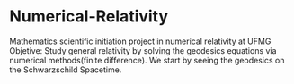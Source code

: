 # Numerical-Relativity
Mathematics scientific initiation project in numerical relativity at UFMG
Objetive: Study general relativity by solving the geodesics equations via numerical methods(finite difference). We start by seeing
the geodesics on the Schwarzschild Spacetime.
